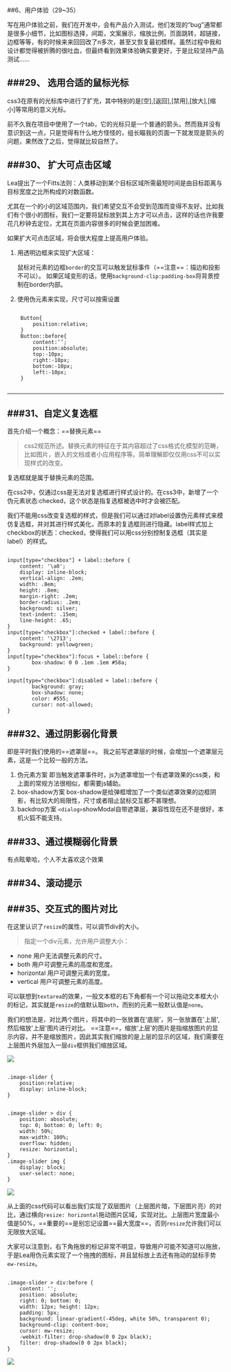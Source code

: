 ##6、用户体验（29~35）

写在用户体验之前，我们在开发中，会有产品介入测试，他们发现的”bug”通常都是很多小细节，比如图标选择，间距，文案展示，缩放比例，页面跳转，超链接，边框等等，有的时候来来回回改了n多次，甚至又恢复最初模样。虽然过程中我和设计都觉得被折腾的很吐血，但最终看到效果体验确实要更好，于是比较坚持产品测试……


###29、 选用合适的鼠标光标
---
css3在原有的光标库中进行了扩充，其中特别的是[空],[返回],[禁用],[放大],[缩小]等常用的意义光标。

前不久我在项目中使用了一个tab，它的光标只是一个普通的箭头。然而我并没有意识到这一点，只是觉得有什么地方怪怪的，组长瞄我的页面一下就发现是箭头的问题，果然改了之后，觉得就比较自然了。


###30、 扩大可点击区域
---
Lea提出了一个Fitts法则：人类移动到某个目标区域所需最短时间是由目标距离与目标宽度之比所构成的对数函数。

尤其在一个的小的区域范围内，我们希望交互不会受到范围而变得不友好。比如我们有个很小的图标，我们一定要将鼠标放到其上方才可以点击，这样的话也许我要花几秒钟去定位，尤其在页面内容很多的时候会更加困难。

如果扩大可点击区域，将会很大程度上提高用户体验。

1. 用透明边框来实现扩大区域：

    鼠标对元素的边框`border`的交互可以触发鼠标事件（==注意==：描边和投影不可以）。
    如果区域变形的话，使用`background-clip:padding-box`将背景控制在border内部。

2. 使用伪元素来实现，尺寸可以按需设置
	<pre><code>
    Button{
    	position:relative;
    }
    Button::before{
        content:’’;
        position:absolute;
        top:-10px;
        right:-10px;
        bottom:-10px;
        left:-10px;
    }
    </code></pre>
    

---
###31、自定义复选框
---
首先介绍一个概念：==替换元素==
>css2规范所述。替换元素的特征在于其内容超过了css格式化模型的范畴，比如图片，嵌入的文档或者小应用程序等。简单理解即仅仅用css不可以实现样式的改变。

复选框就是属于替换元素的范围。

在css2中，仅通过css是无法对复选框进行样式设计的。在css3中，新增了一个伪元素状态:checked，这个状态是指复选框被选中时才会被匹配。

我们不能用css改变复选框的样式，但是我们可以通过对label设置伪元素样式来模仿复选框，并对其进行样式美化，而原本的复选框则进行隐藏。label样式加上checkbox的状态：checked，使得我们可以用css分别控制复选框（其实是label）的样式。

<pre><code>
input[type="checkbox"] + label::before {
    content: '\a0';
    display: inline-block;
    vertical-align: .2em;
    width: .8em;
    height: .8em;
    margin-right: .2em;
    border-radius: .2em;
    background: silver;
    text-indent: .15em;
    line-height: .65;
}
input[type="checkbox"]:checked + label::before {
    content: '\2713';
    background: yellowgreen;
}
input[type="checkbox"]:focus + label::before {
        box-shadow: 0 0 .1em .1em #58a;
}

input[type="checkbox"]:disabled + label::before {
        background: gray;
        box-shadow: none;
        color: #555;
        cursor: not-allowed;
}
</code></pre>


###32、通过阴影弱化背景
---
即是平时我们使用的==遮罩层==。
我之前写遮罩层的时候，会增加一个遮罩层元素，这是一个比较一般的方法。

1. 伪元素方案
	即当触发遮罩事件时，js为遮罩增加一个有遮罩效果的css类，和上面的常规方法很相似，都需要js辅助。
2. box-shadow方案
	box-shadow是给弹框增加了一个类似遮罩效果的边框阴影，有比较大的局限性，尺寸或者阻止鼠标交互都不甚理想。
3. backdrop方案
	`<dialog>`showModal自带遮罩层，兼容性现在还不是很好，本机火狐不能支持。


###33、通过模糊弱化背景
---
有点眩晕哈，个人不太喜欢这个效果

###34、滚动提示
---

###35、交互式的图片对比
---
在这里认识了`resize`的属性，可以调节div的大小。

>指定一个div元素，允许用户调整大小：
- none	用户无法调整元素的尺寸。
- both	用户可调整元素的高度和宽度。
- horizontal	用户可调整元素的宽度。
- vertical	用户可调整元素的高度。

可以联想到`textarea`的效果，一般文本框的右下角都有一个可以拖动文本框大小的标记，其实就是`resize`的值默认取`both`，而别的元素一般默认值是`none`。

我们的想法是，对比两个图片，将其中的一张放置在‘底层’，另一张放置在'上层',然后缩放'上层'图片进行对比。
==注意==，缩放‘上层’的图片是指缩放图片的显示内容，并不是缩放图片，因此其实我们缩放的是上层的显示的区域，我们需要在上层图片外层加入一层`div`框供我们缩放区域。  

![](imgs/slider.png)  

<pre><code>
.image-slider {
	position:relative;
	display: inline-block;
}
</code></pre>
<pre><code>
.image-slider > div {
	position: absolute;
	top: 0; bottom: 0; left: 0;
	width: 50%;
	max-width: 100%;
	overflow: hidden;
	resize: horizontal;
}
.image-slider img {	
	display: block;
	user-select: none;
}
</code></pre>  

![](imgs/slider-1.png)  

从上面的css代码可以看出我们实现了双层图片（上层图片暗，下层图片亮）的对比，通过横向`resize: horizontal`拖动图片区域，实现对比。上层图片宽度最小值是50%，==重要的==是别忘记设置==最大宽度==，否则`resize`允许我们可以无限放大区域。

大家可以注意到，右下角拖放的标记非常不明显，导致用户可能不知道可以拖放，于是Lea用伪元素实现了一个拖拽的图标，并且鼠标放上去还有拖动的鼠标手势`ew-resize`。

<pre><code>
.image-slider > div:before {
	content: '';
	position: absolute;
	right: 0; bottom: 0;
	width: 12px; height: 12px;
	padding: 5px;
	background: linear-gradient(-45deg, white 50%, transparent 0);
	background-clip: content-box;
	cursor: ew-resize;
	-webkit-filter: drop-shadow(0 0 2px black);
	filter: drop-shadow(0 0 2px black);
}
</code></pre>

![](imgs/slider-2.png)